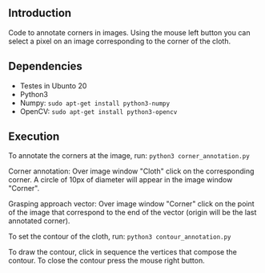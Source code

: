 ## Introduction

Code to annotate corners in images. Using the mouse left button you can select a pixel on an image corresponding to the corner of the cloth.

## Dependencies

- Testes in Ubunto 20
- Python3
- Numpy: ``sudo apt-get install python3-numpy``
- OpenCV: ``sudo apt-get install python3-opencv``

## Execution

To annotate the corners at the image, run:
``python3 corner_annotation.py``

Corner annotation:
Over image window "Cloth" click on the corresponding corner. A circle of 10px of diameter will appear in the image window "Corner".

Grasping approach vector:
Over image window "Corner" click on the point of the image that correspond to the end of the vector (origin will be the last annotated corner).

To set the contour of the cloth, run:
``python3 contour_annotation.py``

To draw the contour, click in sequence the vertices that compose the contour. To close the contour press the mouse right button.

